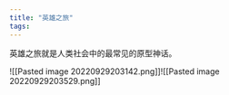 ```yaml
---
title: "英雄之旅"
tags: 
---
```


英雄之旅就是人类社会中的最常见的原型神话。

![[Pasted image 20220929203142.png]]![[Pasted image 20220929203529.png]]
